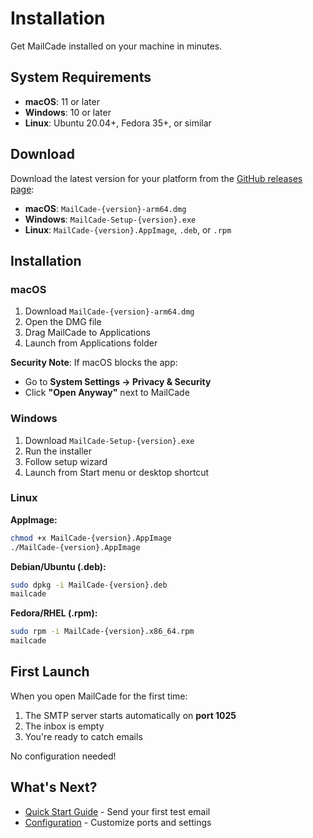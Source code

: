 # Installation

Get MailCade installed on your machine in minutes.

## System Requirements

- **macOS**: 11 or later
- **Windows**: 10 or later  
- **Linux**: Ubuntu 20.04+, Fedora 35+, or similar

## Download

Download the latest version for your platform from the [GitHub releases page](https://github.com/olakunlevpn/MailCade/releases):

- **macOS**: `MailCade-{version}-arm64.dmg`
- **Windows**: `MailCade-Setup-{version}.exe`
- **Linux**: `MailCade-{version}.AppImage`, `.deb`, or `.rpm`

## Installation

### macOS

1. Download `MailCade-{version}-arm64.dmg`
2. Open the DMG file
3. Drag MailCade to Applications
4. Launch from Applications folder

**Security Note**: If macOS blocks the app:
- Go to **System Settings → Privacy & Security**
- Click **"Open Anyway"** next to MailCade

### Windows

1. Download `MailCade-Setup-{version}.exe`
2. Run the installer
3. Follow setup wizard
4. Launch from Start menu or desktop shortcut

### Linux

**AppImage:**
```bash
chmod +x MailCade-{version}.AppImage
./MailCade-{version}.AppImage
```

**Debian/Ubuntu (.deb):**
```bash
sudo dpkg -i MailCade-{version}.deb
mailcade
```

**Fedora/RHEL (.rpm):**
```bash
sudo rpm -i MailCade-{version}.x86_64.rpm
mailcade
```

## First Launch

When you open MailCade for the first time:

1. The SMTP server starts automatically on **port 1025**
2. The inbox is empty
3. You're ready to catch emails

No configuration needed!

## What's Next?

- [Quick Start Guide](quickstart.md) - Send your first test email
- [Configuration](configuration.md) - Customize ports and settings
